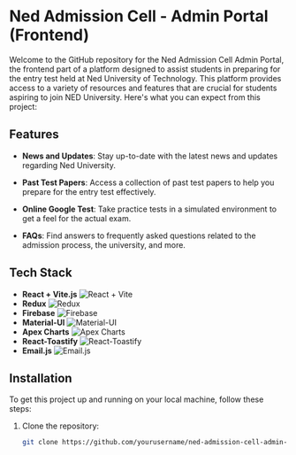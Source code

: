 # Ned Admission Cell - Admin Portal (Frontend)

Welcome to the GitHub repository for the Ned Admission Cell Admin Portal, the frontend part of a platform designed to assist students in preparing for the entry test held at Ned University of Technology. This platform provides access to a variety of resources and features that are crucial for students aspiring to join NED University. Here's what you can expect from this project:

## Features

- **News and Updates**: Stay up-to-date with the latest news and updates regarding Ned University.

- **Past Test Papers**: Access a collection of past test papers to help you prepare for the entry test effectively.

- **Online Google Test**: Take practice tests in a simulated environment to get a feel for the actual exam.

- **FAQs**: Find answers to frequently asked questions related to the admission process, the university, and more.

## Tech Stack

- **React + Vite.js** ![React + Vite](https://img.shields.io/badge/-React%20%2B%20Vite.js-61DAFB?style=flat&logo=react&logoColor=white)
- **Redux** ![Redux](https://img.shields.io/badge/-Redux-764ABC?style=flat&logo=redux&logoColor=white)
- **Firebase** ![Firebase](https://img.shields.io/badge/-Firebase-FFCA28?style=flat&logo=firebase&logoColor=black)
- **Material-UI** ![Material-UI](https://img.shields.io/badge/-Material_UI-0081CB?style=flat&logo=material-ui&logoColor=white)
- **Apex Charts** ![Apex Charts](https://img.shields.io/badge/-Apex_Charts-1595E8?style=flat)
- **React-Toastify** ![React-Toastify](https://img.shields.io/badge/-React_Toastify-FF7E6A?style=flat)
- **Email.js** ![Email.js](https://img.shields.io/badge/-Email.js-3498DB?style=flat)

## Installation

To get this project up and running on your local machine, follow these steps:

1. Clone the repository:

   ```bash
   git clone https://github.com/yourusername/ned-admission-cell-admin-frontend.git
